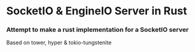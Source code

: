 # SocketIO & EngineIO Server in Rust

### Attempt to make a rust implementation for a SocketIO server
Based on tower, hyper & tokio-tungstenite